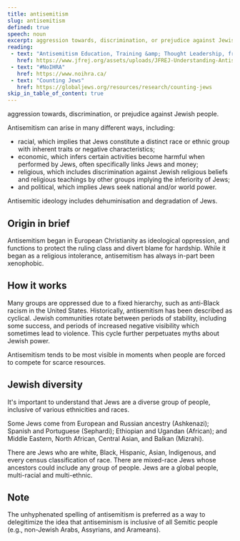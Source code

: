 ```yaml
---
title: antisemitism
slug: antisemitism
defined: true
speech: noun
excerpt: aggression towards, discrimination, or prejudice against Jewish people.
reading:
 - text: "Antisemitism Education, Training &amp; Thought Leadership, from Jews for Racial &amp; Economic Justice"
   href: https://www.jfrej.org/assets/uploads/JFREJ-Understanding-Antisemitism-November-2017-v1-3-2.pdf
 - text: "#NoIHRA"
   href: https://www.noihra.ca/
 - text: "Counting Jews"
   href: https://globaljews.org/resources/research/counting-jews
skip_in_table_of_content: true
---
```


aggression towards, discrimination, or prejudice against Jewish people.

Antisemitism can arise in many different ways, including:

- racial, which implies that Jews constitute a distinct race or ethnic group with inherent traits or negative characteristics;
- economic, which infers certain activities become harmful when performed by Jews, often specifically links Jews and money;
- religious, which includes discrimination against Jewish religious beliefs and religious teachings by other groups implying the inferiority of Jews;
- and political, which implies Jews seek national and/or world power.

Antisemitic ideology includes dehuminisation and degradation of Jews.

## Origin in brief

Antisemitism began in European Christianity as ideological oppression, and functions to protect the ruling class and divert blame for hardship. While it began as a religious intolerance, antisemitism has always in-part been xenophobic.

## How it works

Many groups are oppressed due to a fixed hierarchy, such as anti-Black racism in the United States. Historically, antisemitism has been described as cyclical. Jewish communities rotate between periods of stability, including some success, and periods of increased negative visibility which sometimes lead to violence. This cycle further perpetuates myths about Jewish power.

Antisemitism tends to be most visible in moments when people are forced to compete for scarce resources.

## Jewish diversity

It's important to understand that Jews are a diverse group of people, inclusive of various ethnicities and races.

Some Jews come from European and Russian ancestry (Ashkenazi); Spanish and Portuguese (Sephardi); Ethiopian and Ugandan (African); and Middle Eastern, North African, Central Asian, and Balkan (Mizrahi).

There are Jews who are white, Black, Hispanic, Asian, Indigenous, and every census classification of race. There are mixed-race Jews whose ancestors could include any group of people. Jews are a global people, multi-racial and multi-ethnic.

## Note

The unhyphenated spelling of antisemitism is preferred as a way to delegitimize the idea that antiseminism is inclusive of all Semitic people (e.g., non-Jewish Arabs, Assyrians, and Arameans).
